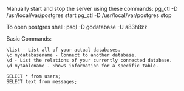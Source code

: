 
Manually start and stop the server using these commands:
pg_ctl -D /usr/local/var/postgres start
pg_ctl -D /usr/local/var/postgres stop

To open postgres shell:
psql -D godatabase -U a83h8zz

Basic Commands:

    \list - List all of your actual databases.
    \c mydatabasename - Connect to another database.
    \d - List the relations of your currently connected database.
    \d mytablename - Shows information for a specific table.

    SELECT * from users;
    SELECT text from messages;
